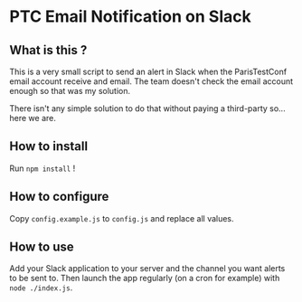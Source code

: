 # PTC Email Notification on Slack

## What is this ?
This is a very small script to send an alert in Slack when the ParisTestConf email account receive
and email. The team doesn't check the email account enough so that was my solution.

There isn't any simple solution to do that without paying a third-party so... here we are.

## How to install
Run `npm install` !

## How to configure
Copy `config.example.js` to `config.js` and replace all values.

## How to use
Add your Slack application to your server and the channel you want alerts to be sent to.
Then launch the app regularly (on a cron for example) with `node ./index.js`.